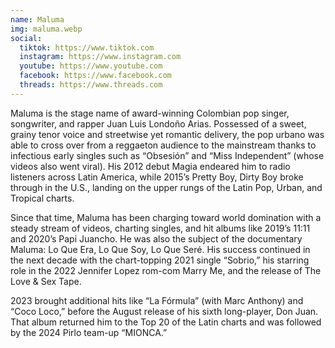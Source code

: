 ```yaml
---
name: Maluma
img: maluma.webp
social:
  tiktok: https://www.tiktok.com
  instagram: https://www.instagram.com
  youtube: https://www.youtube.com
  facebook: https://www.facebook.com
  threads: https://www.threads.com
---
```


Maluma is the stage name of award-winning Colombian pop singer, songwriter, and rapper Juan Luis Londoño Arias. Possessed of a sweet, grainy tenor voice and streetwise yet romantic delivery, the pop urbano was able to cross over from a reggaeton audience to the mainstream thanks to infectious early singles such as “Obsesión” and “Miss Independent” (whose videos also went viral). His 2012 debut Magia endeared him to radio listeners across Latin America, while 2015’s Pretty Boy, Dirty Boy broke through in the U.S., landing on the upper rungs of the Latin Pop, Urban, and Tropical charts.

Since that time, Maluma has been charging toward world domination with a steady stream of videos, charting singles, and hit albums like 2019’s 11:11 and 2020’s Papi Juancho. He was also the subject of the documentary Maluma: Lo Que Era, Lo Que Soy, Lo Que Seré. His success continued in the next decade with the chart-topping 2021 single “Sobrio,” his starring role in the 2022 Jennifer Lopez rom-com Marry Me, and the release of The Love & Sex Tape.

2023 brought additional hits like “La Fórmula” (with Marc Anthony) and “Coco Loco,” before the August release of his sixth long-player, Don Juan. That album returned him to the Top 20 of the Latin charts and was followed by the 2024 Pirlo team-up “MIONCA.”
